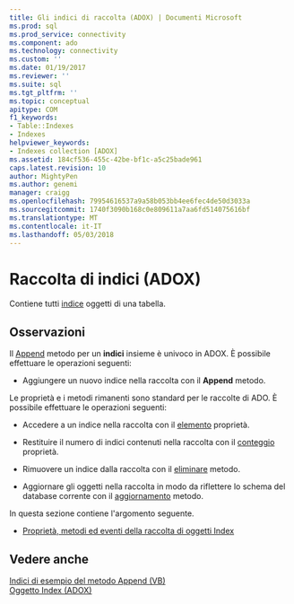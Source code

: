 ```yaml
---
title: Gli indici di raccolta (ADOX) | Documenti Microsoft
ms.prod: sql
ms.prod_service: connectivity
ms.component: ado
ms.technology: connectivity
ms.custom: ''
ms.date: 01/19/2017
ms.reviewer: ''
ms.suite: sql
ms.tgt_pltfrm: ''
ms.topic: conceptual
apitype: COM
f1_keywords:
- Table::Indexes
- Indexes
helpviewer_keywords:
- Indexes collection [ADOX]
ms.assetid: 184cf536-455c-42be-bf1c-a5c25bade961
caps.latest.revision: 10
author: MightyPen
ms.author: genemi
manager: craigg
ms.openlocfilehash: 79954616537a9a58b053bb4ee6fec4de50d3033a
ms.sourcegitcommit: 1740f3090b168c0e809611a7aa6fd514075616bf
ms.translationtype: MT
ms.contentlocale: it-IT
ms.lasthandoff: 05/03/2018
---
```

# <a name="indexes-collection-adox"></a>Raccolta di indici (ADOX)
Contiene tutti [indice](../../../ado/reference/adox-api/index-object-adox.md) oggetti di una tabella.  
  
## <a name="remarks"></a>Osservazioni  
 Il [Append](../../../ado/reference/adox-api/append-method-adox-indexes.md) metodo per un **indici** insieme è univoco in ADOX. È possibile effettuare le operazioni seguenti:  
  
-   Aggiungere un nuovo indice nella raccolta con il **Append** metodo.  
  
 Le proprietà e i metodi rimanenti sono standard per le raccolte di ADO. È possibile effettuare le operazioni seguenti:  
  
-   Accedere a un indice nella raccolta con il [elemento](../../../ado/reference/ado-api/item-property-ado.md) proprietà.  
  
-   Restituire il numero di indici contenuti nella raccolta con il [conteggio](../../../ado/reference/ado-api/count-property-ado.md) proprietà.  
  
-   Rimuovere un indice dalla raccolta con il [eliminare](../../../ado/reference/adox-api/delete-method-adox-collections.md) metodo.  
  
-   Aggiornare gli oggetti nella raccolta in modo da riflettere lo schema del database corrente con il [aggiornamento](../../../ado/reference/ado-api/refresh-method-ado.md) metodo.  
  
 In questa sezione contiene l'argomento seguente.  
  
-   [Proprietà, metodi ed eventi della raccolta di oggetti Index](../../../ado/reference/adox-api/indexes-collection-properties-methods-and-events.md)  
  
## <a name="see-also"></a>Vedere anche  
 [Indici di esempio del metodo Append (VB)](../../../ado/reference/adox-api/indexes-append-method-example-vb.md)   
 [Oggetto Index (ADOX)](../../../ado/reference/adox-api/index-object-adox.md)
